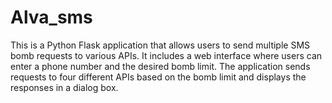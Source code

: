 # Alva_sms
This is a Python Flask application that allows users to send multiple SMS bomb requests to various APIs. It includes a web interface where users can enter a phone number and the desired bomb limit. The application sends requests to four different APIs based on the bomb limit and displays the responses in a dialog box.
